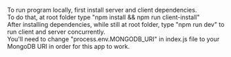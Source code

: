 To run program locally, first install server and client dependencies. <br />
To do that, at root folder type "npm install && npm run client-install" <br />
After installing dependencies, while still at root folder, type "npm run dev" to run client and server concurrently. <br />
You'll need to change "process.env.MONGODB_URI" in index.js file to your MongoDB URI in order for this app to work.
